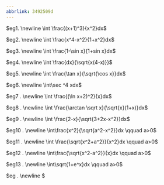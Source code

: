 ```yaml
---
abbrlink: 3492509d
---
```

$eg1.
\newline
\int \frac{(x+1)^3}{x^2}dx$

$eg2.
\newline \int \frac{x^4-x^2}{1+x^2}dx$

$eg3.
\newline \int  \frac{1-\sin x}{1+sin x}dx$

$eg4.
\newline \int \frac{dx}{\sqrt{x(4-x)}}$

$eg5.
\newline \int \frac{\tan x}{\sqrt{\cos x}}dx$

$eg6.
\newline \int\sec ^4 xdx$

$eg7 .
\newline \int \frac{(\ln x+2)^2}{x}dx$

$eg8 .
\newline \int \frac{\arctan \sqrt x}{\sqrt{x}(1+x)}dx$

$eg9 .
\newline \int \frac{2-x}{\sqrt{3+2x-x^2}}dx$


$eg10 .
\newline \int\frac{x^2}{\sqrt{a^2-x^2}}dx \qquad a>0$

$eg11 .
\newline \int \frac{\sqrt{x^2+a^2}}{x^2}dx \qquad a>0$

$eg12 .
\newline \int\frac{\sqrt{x^2-a^2}}{x}dx \qquad a>0$

$eg13 .
\newline \int\sqrt{1+e^x}dx \qquad a>0$

$eg .
\newline $